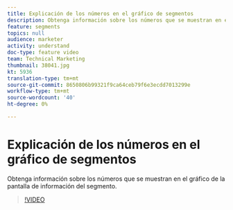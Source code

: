 ```yaml
---
title: Explicación de los números en el gráfico de segmentos
description: Obtenga información sobre los números que se muestran en el gráfico de la pantalla de información del segmento.
feature: segments
topics: null
audience: marketer
activity: understand
doc-type: feature video
team: Technical Marketing
thumbnail: 38041.jpg
kt: 5936
translation-type: tm+mt
source-git-commit: 8650806b99321f9ca64ceb79f6e3ecdd7013299e
workflow-type: tm+mt
source-wordcount: '40'
ht-degree: 0%

---
```



# Explicación de los números en el gráfico de segmentos

Obtenga información sobre los números que se muestran en el gráfico de la pantalla de información del segmento.

>[!VIDEO](https://video.tv.adobe.com/v/38041/?quality=12&learn=on)
